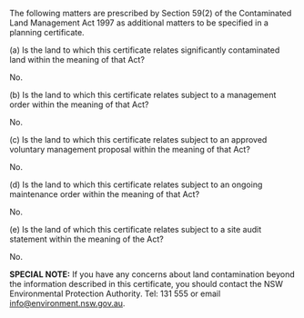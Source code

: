 The following matters are prescribed by Section 59(2) of the Contaminated Land Management Act 1997 as additional matters to be specified in a planning certificate.

(a) Is the land to which this certificate relates significantly contaminated land within the meaning of that Act?

No.

(b) Is the land to which this certificate relates subject to a management order within the meaning of that Act?

No.

(c) Is the land to which this certificate relates subject to an approved voluntary management proposal within the meaning of that Act?

No.

(d) Is the land to which this certificate relates subject to an ongoing maintenance order within the meaning of that Act?

No.

(e) Is the land of which this certificate relates subject to a site audit statement within the meaning of the Act?

No.

**SPECIAL NOTE:** If you have any concerns about land contamination beyond the information described in this certificate, you should contact the NSW Environmental Protection Authority. Tel: 131 555 or email info@environment.nsw.gov.au.